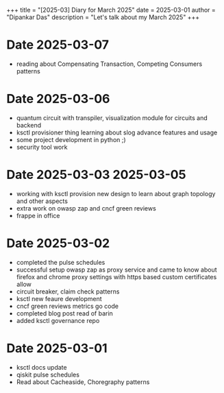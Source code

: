 +++
title = "[2025-03] Diary for March 2025"
date = 2025-03-01
author = "Dipankar Das"
description = "Let's talk about my March 2025"
+++

# Date 2025-03-07
* reading about Compensating Transaction, Competing Consumers patterns

# Date 2025-03-06
* quantum circuit with transpiler, visualization module for circuits and backend
* ksctl provisioner thing learning about slog advance features and usage
* some project development in python ;)
* security tool work

# Date 2025-03-03 2025-03-05
* working with ksctl provision new design to learn about graph topology and other aspects
* extra work on owasp zap and cncf green reviews
* frappe in office

# Date 2025-03-02
* completed the pulse schedules
* successful setup owasp zap as proxy service and came to know about firefox and chrome proxy settings with https based custom certificates allow
* circuit breaker, claim check patterns
* ksctl new feaure development
* cncf green reviews metrics go code 
* completed blog post read of barin
* added ksctl governance repo

# Date 2025-03-01
* ksctl docs update
* qiskit pulse schedules
* Read about Cacheaside, Choregraphy patterns
